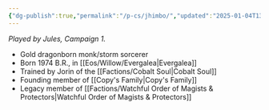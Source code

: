 ```yaml
---
{"dg-publish":true,"permalink":"/p-cs/jhimbo/","updated":"2025-01-04T13:49:03.087-06:00"}
---
```


*Played by Jules, Campaign 1.*

- Gold dragonborn monk/storm sorcerer
- Born 1974 B.R., in [[Eos/Willow/Evergalea\|Evergalea]]
- Trained by Jorin of the [[Factions/Cobalt Soul\|Cobalt Soul]]
- Founding member of [[Copy's Family\|Copy's Family]]
- Legacy member of [[Factions/Watchful Order of Magists & Protectors\|Watchful Order of Magists & Protectors]]